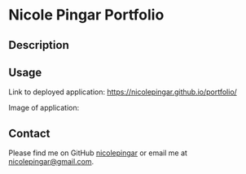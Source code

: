 # Nicole Pingar Portfolio

## Description 

## Usage

Link to deployed application: https://nicolepingar.github.io/portfolio/

Image of application:

## Contact 

Please find me on GitHub [nicolepingar](https://github.com/nicolepingar) or email me at nicolepingar@gmail.com.